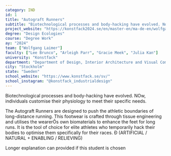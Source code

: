 ```yaml
---
category: IND
id: 1
title: "Autograft Runners"
subtitle: "Biotechnological processes and body-hacking have evolved. Now, individuals customise their physiology to meet their specific needs."
project_website: "https://konstfack2024.se/en/master-en/ma-de-en/wolfgang-laimer/"
degree: "Design Ecologies"
course: "Degree Work"
ay: "2024"
team: ["Wolfgang Laimer"]
faculty: ["Lee Brunco", "Arleigh Parr", "Gracie Meek", "Julia Kan"]
university: "Konstfack"
department: "Department of Design, Interior Architecture and Visual Communication"
city: "Stockholm"
state: "Sweden"
school_website: "https://www.konstfack.se/sv/"
school_instagram: "@konstfack_industrialdesign"
---
```


Biotechnological processes and body-hacking have evolved. NOw, individuals customise their physiology to meet their specific needs.

The Autograft Runners are designed to push the athletic boundaries of long-distance running. This footwear is crafted through tissue engineering and utilises the wearerÕs own biomaterials to enhance the feet for long runs. It is the tool of choice for elite athletes who temporarily hack their bodies to optimise them specifically for their races. Ð (ARTIFICIAL / NATURAL + ENABLING / RELIEVING)

Longer explanation can provided if this student is chosen
